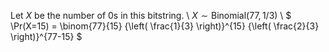 Let $X$ be the number of 0s in this bitstring. \\
$X \sim \text{Binomial}(77, 1/3)$ \\
$ \Pr(X=15) = \binom{77}{15} {\left( \frac{1}{3} \right)}^{15} {\left( \frac{2}{3} \right)}^{77-15} $
